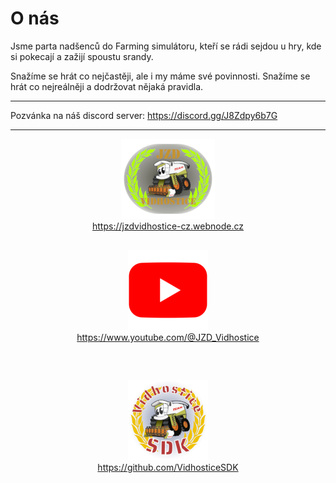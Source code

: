 # O nás

Jsme parta nadšenců do Farming simulátoru, kteří se rádi sejdou u hry, kde si pokecají a zažijí spoustu srandy.

Snažíme se hrát co nejčastěji, ale i my máme své povinnosti. Snažíme se hrát co nejreálněji a dodržovat nějaká pravidla.

---

Pozvánka na náš discord server: <https://discord.gg/J8Zdpy6b7G>

---

<div style="text-align: center; padding: 0 0 30px 0;">
	<a href="https://jzdvidhostice-cz.webnode.cz">
		<img style="padding: 0 0 0 0;" src="img/JZD_Vidhostice-icon.png" alt="JZD_Vidhostice">
		<br>
		https://jzdvidhostice-cz.webnode.cz
	</a>
</div>

<div style="text-align: center; padding: 0 0 30px 0;">
	<a href="https://www.youtube.com/@JZD_Vidhostice">
		<img src="img/youtube-icon.png" alt="YouTube JZD_Vidhostice">
		<br>
		https://www.youtube.com/@JZD_Vidhostice
	</a>
</div>

<div style="text-align: center; padding: 0 0 30px 0;">
	<a href="https://github.com/VidhosticeSDK">
		<img style="padding: 30px 0 0 0;" src="img/VidhosticeSDK-icon.png" alt="VidhosticeSDK">
		<br>
		https://github.com/VidhosticeSDK
	</a>
</div>
